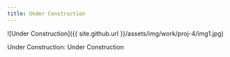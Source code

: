 ```yaml
---
title: Under Construction
---
```


![Under Construction]({{ site.github.url }}/assets/img/work/proj-4/img1.jpg)

Under Construction: Under Construction 
